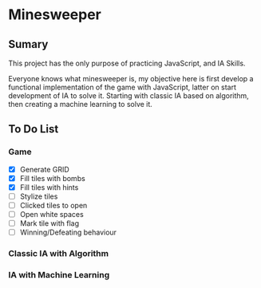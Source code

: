 # Minesweeper

## Sumary

This project has the only purpose of practicing JavaScript, and IA Skills.

Everyone knows what minesweeper is, my objective here is first develop a functional implementation of the game with JavaScript, latter on start development of IA to solve it. Starting with classic IA based on algorithm, then creating a machine learning to solve it.

## To Do List

### Game

- [X] Generate GRID
- [X] Fill tiles with bombs
- [X] Fill tiles with hints
- [ ] Stylize tiles
- [ ] Clicked tiles to open
- [ ] Open white spaces
- [ ] Mark tile with flag
- [ ] Winning/Defeating behaviour

### Classic IA with Algorithm

### IA with Machine Learning
